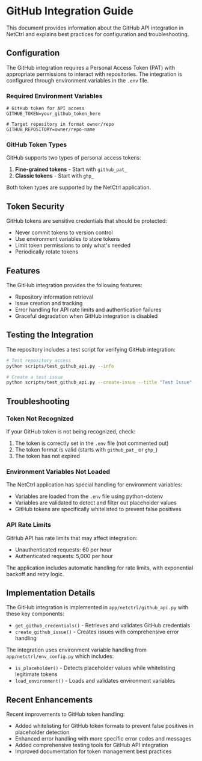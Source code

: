 # GitHub Integration Guide

This document provides information about the GitHub API integration in NetCtrl and explains best practices for configuration and troubleshooting.

## Configuration

The GitHub integration requires a Personal Access Token (PAT) with appropriate permissions to interact with repositories. The integration is configured through environment variables in the `.env` file.

### Required Environment Variables

```
# GitHub token for API access
GITHUB_TOKEN=your_github_token_here

# Target repository in format owner/repo
GITHUB_REPOSITORY=owner/repo-name
```

### GitHub Token Types

GitHub supports two types of personal access tokens:

1. **Fine-grained tokens** - Start with `github_pat_`
2. **Classic tokens** - Start with `ghp_`

Both token types are supported by the NetCtrl application.

## Token Security

GitHub tokens are sensitive credentials that should be protected:

- Never commit tokens to version control
- Use environment variables to store tokens
- Limit token permissions to only what's needed
- Periodically rotate tokens

## Features

The GitHub integration provides the following features:

- Repository information retrieval
- Issue creation and tracking
- Error handling for API rate limits and authentication failures
- Graceful degradation when GitHub integration is disabled

## Testing the Integration

The repository includes a test script for verifying GitHub integration:

```bash
# Test repository access
python scripts/test_github_api.py --info

# Create a test issue
python scripts/test_github_api.py --create-issue --title "Test Issue" --description "Testing the GitHub API integration" --labels "test,documentation"
```

## Troubleshooting

### Token Not Recognized

If your GitHub token is not being recognized, check:

1. The token is correctly set in the `.env` file (not commented out)
2. The token format is valid (starts with `github_pat_` or `ghp_`)
3. The token has not expired

### Environment Variables Not Loaded

The NetCtrl application has special handling for environment variables:

- Variables are loaded from the `.env` file using python-dotenv
- Variables are validated to detect and filter out placeholder values
- GitHub tokens are specifically whitelisted to prevent false positives

### API Rate Limits

GitHub API has rate limits that may affect integration:

- Unauthenticated requests: 60 per hour
- Authenticated requests: 5,000 per hour

The application includes automatic handling for rate limits, with exponential backoff and retry logic.

## Implementation Details

The GitHub integration is implemented in `app/netctrl/github_api.py` with these key components:

- `get_github_credentials()` - Retrieves and validates GitHub credentials
- `create_github_issue()` - Creates issues with comprehensive error handling

The integration uses environment variable handling from `app/netctrl/env_config.py` which includes:

- `is_placeholder()` - Detects placeholder values while whitelisting legitimate tokens
- `load_environment()` - Loads and validates environment variables

## Recent Enhancements

Recent improvements to GitHub token handling:

- Added whitelisting for GitHub token formats to prevent false positives in placeholder detection
- Enhanced error handling with more specific error codes and messages
- Added comprehensive testing tools for GitHub API integration
- Improved documentation for token management best practices

